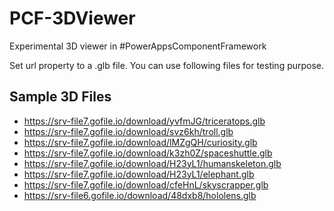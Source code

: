 # PCF-3DViewer
Experimental 3D viewer in #PowerAppsComponentFramework

Set url property to a .glb file. You can use following files for testing purpose.

## Sample 3D Files
* https://srv-file7.gofile.io/download/yvfmJG/triceratops.glb
* https://srv-file7.gofile.io/download/svz6kh/troll.glb
* https://srv-file7.gofile.io/download/lMZgQH/curiosity.glb
* https://srv-file7.gofile.io/download/k3zh0Z/spaceshuttle.glb
* https://srv-file7.gofile.io/download/H23yL1/humanskeleton.glb
* https://srv-file7.gofile.io/download/H23yL1/elephant.glb
* https://srv-file7.gofile.io/download/cfeHnL/skyscrapper.glb
* https://srv-file6.gofile.io/download/48dxb8/hololens.glb
